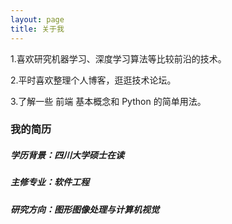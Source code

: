 ```yaml
---
layout: page
title: 关于我 
---
```


1.喜欢研究机器学习、深度学习算法等比较前沿的技术。
<p>
2.平时喜欢整理个人博客，逛逛技术论坛。
<p>
3.了解一些 前端 基本概念和 Python 的简单用法。

<p>

<h3> 我的简历 </h3>  

<p>

<h5>学历背景：四川大学硕士在读</h5>  
<p>
  
<h5>主修专业：软件工程</h5>  
<p>
  
<h5>研究方向：图形图像处理与计算机视觉</h5>  
<p>
  

<p> 

<p>

<p> 

<p> 




